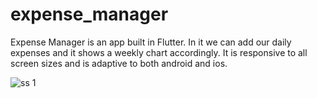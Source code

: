 # expense_manager

Expense Manager is an app built in Flutter. In it we can add our daily expenses and it shows a weekly chart accordingly. It is responsive to all screen sizes and is adaptive to both android and ios.

![ss 1](https://raw.github.com/pushkarmahajan/Expense-Manager/main/appss/Screenshot_1616321608.png)

